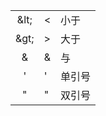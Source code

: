 |  |  |  |
| :---: | :--- | :--- |
| &amp;lt; | &lt; | 小于 |
| &amp;gt; | &gt; | 大于 |
| & | & | 与 |
| ' | ' | 单引号 |
| " | " | 双引号 |



